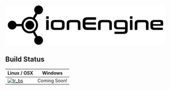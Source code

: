 ![header](resources/images/header.png)

## Build Status
| Linux / OSX       | Windows      |
| ----------------- | ------------ |
| [![tr_bs]][tr_lk] | Coming Soon! |

<!-- BUILD STATUS REFERENCE LINKS -->
[tr_lk]: https://travis-ci.org/ionProject/ionEngine
[tr_bs]: https://travis-ci.org/ionProject/ionEngine.svg?branch=master

